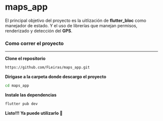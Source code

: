 # maps_app

El principal objetivo del proyecto es la uitlización de **flutter_bloc** como manejador de estado.
Y el uso de librerías que manejan permisos, renderizado y detección del **GPS**. 

### Como correr el proyecto

****

**Clone el repositorio**

```bash
https://github.com/FLeiras/maps_app.git
```

**Dirigase a la carpeta donde descargo el proyecto**

```bash
cd maps_app
```

**Instale las dependencias**

```bash
flutter pub dev
```

**Listo!!! Ya puede utilizarlo 🥳**
